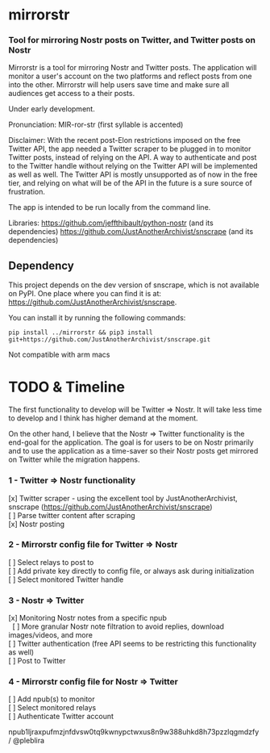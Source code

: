 # mirrorstr

### Tool for mirroring Nostr posts on Twitter, and Twitter posts on Nostr

Mirrorstr is a tool for mirroring Nostr and Twitter posts. The application will monitor a user's account on the two platforms and reflect posts from one into the other. Mirrorstr will help users save time and make sure all audiences get access to a their posts.

Under early development.

Pronunciation: MIR-ror-str (first syllable is accented)

Disclaimer: With the recent post-Elon restrictions imposed on the free Twitter API, the app needed a Twitter scraper to be plugged in to monitor Twitter posts, instead of relying on the API. A way to authenticate and post to the Twitter handle without relying on the Twitter API will be implemented as well as well. The Twitter API is mostly unsupported as of now in the free tier, and relying on what will be of the API in the future is a sure source of frustration.

The app is intended to be run locally from the command line.

Libraries:
https://github.com/jeffthibault/python-nostr (and its dependencies)
https://github.com/JustAnotherArchivist/snscrape (and its dependencies)

## Dependency
This project depends on the dev version of snscrape, which is not available on PyPI. One place where you can find it is at: https://github.com/JustAnotherArchivist/snscrape.

You can install it by running the following commands:

```
pip install ../mirrorstr && pip3 install git+https://github.com/JustAnotherArchivist/snscrape.git
```

Not compatible with arm macs

# TODO & Timeline

The first functionality to develop will be Twitter => Nostr. It will take less time to develop and I think has higher demand at the moment.

On the other hand, I believe that the Nostr => Twitter functionality is the end-goal for the application. The goal is for users to be on Nostr primarily and to use the application as a time-saver so their Nostr posts get mirrored on Twitter while the migration happens.

### 1 - Twitter => Nostr functionality
[x] Twitter scraper - using the excellent tool by JustAnotherArchivist, snscrape (https://github.com/JustAnotherArchivist/snscrape)<br>
[ ] Parse twitter content after scraping<br>
[x] Nostr posting

### 2 - Mirrorstr config file for Twitter => Nostr
[ ] Select relays to post to<br>
[ ] Add private key directly to config file, or always ask during initialization<br>
[ ] Select monitored Twitter handle

### 3 - Nostr => Twitter
[x] Monitoring Nostr notes from a specific npub<br>
  [ ] More granular Nostr note filtration to avoid replies, download images/videos, and more<br>
[ ] Twitter authentication (free API seems to be restricting this functionality as well)<br>
[ ] Post to Twitter<br>

### 4 - Mirrorstr config file for Nostr => Twitter
[ ] Add npub(s) to monitor<br>
[ ] Select monitored relays<br>
[ ] Authenticate Twitter account<br>


npub1ljraxpufmzjnfdvsw0tq9kwnypctwxus8n9w388uhkd8h73pzzlqgmdzfy / @pleblira